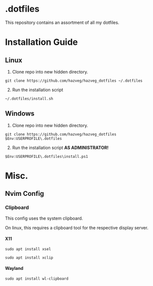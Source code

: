 # .dotfiles

This repository contains an assortment of all my dotfiles.

# Installation Guide

## Linux

1. Clone repo into new hidden directory.
```
git clone https://github.com/hazveg/hazveg_dotfiles ~/.dotfiles
```

2. Run the installation script
```
~/.dotfiles/install.sh
```

## Windows

1. Clone repo into new hidden directory.
```
git clone https://github.com/hazveg/hazveg_dotfiles $Env:USERPROFILE\.dotfiles
```

2. Run the installation script **AS ADMINISTRATOR!**
```
$Env:USERPROFILE\.dotfiles\install.ps1
```

# Misc.

## Nvim Config

### Clipboard

This config uses the system clipboard.

On linux, this requires a clipboard tool for the respective display server.

#### X11
```
sudo apt install xsel
```
```
sudo apt install xclip
```

#### Wayland
```
sudo apt install wl-clipboard
```
